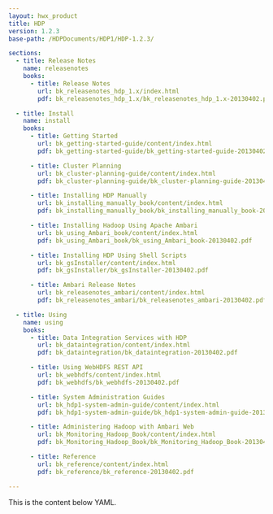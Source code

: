 ```yaml
---
layout: hwx_product
title: HDP
version: 1.2.3
base-path: /HDPDocuments/HDP1/HDP-1.2.3/

sections:
  - title: Release Notes
    name: releasenotes
    books:
      - title: Release Notes
        url: bk_releasenotes_hdp_1.x/index.html
        pdf: bk_releasenotes_hdp_1.x/bk_releasenotes_hdp_1.x-20130402.pdf

  - title: Install
    name: install
    books:
      - title: Getting Started
        url: bk_getting-started-guide/content/index.html
        pdf: bk_getting-started-guide/bk_getting-started-guide-20130402.pdf

      - title: Cluster Planning
        url: bk_cluster-planning-guide/content/index.html
        pdf: bk_cluster-planning-guide/bk_cluster-planning-guide-20130402.pdf

      - title: Installing HDP Manually
        url: bk_installing_manually_book/content/index.html
        pdf: bk_installing_manually_book/bk_installing_manually_book-20130402.pdf

      - title: Installing Hadoop Using Apache Ambari
        url: bk_using_Ambari_book/content/index.html
        pdf: bk_using_Ambari_book/bk_using_Ambari_book-20130402.pdf

      - title: Installing HDP Using Shell Scripts
        url: bk_gsInstaller/content/index.html
        pdf: bk_gsInstaller/bk_gsInstaller-20130402.pdf

      - title: Ambari Release Notes
        url: bk_releasenotes_ambari/content/index.html
        pdf: bk_releasenotes_ambari/bk_releasenotes_ambari-20130402.pdf

  - title: Using
    name: using
    books:
      - title: Data Integration Services with HDP
        url: bk_dataintegration/content/index.html
        pdf: bk_dataintegration/bk_dataintegration-20130402.pdf

      - title: Using WebHDFS REST API
        url: bk_webhdfs/content/index.html
        pdf: bk_webhdfs/bk_webhdfs-20130402.pdf

      - title: System Administration Guides
        url: bk_hdp1-system-admin-guide/content/index.html
        pdf: bk_hdp1-system-admin-guide/bk_hdp1-system-admin-guide-20130402.pdf

      - title: Administering Hadoop with Ambari Web	
        url: bk_Monitoring_Hadoop_Book/content/index.html
        pdf: bk_Monitoring_Hadoop_Book/bk_Monitoring_Hadoop_Book-20130402.pdf

      - title: Reference
        url: bk_reference/content/index.html
        pdf: bk_reference/bk_reference-20130402.pdf

---
```


This is the content below YAML.
